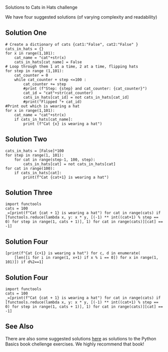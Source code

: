 Solutions to Cats in Hats challenge

We have four suggested solutions (of varying complexity and readability)

## Solution One

    # Create a dictionary of cats {cat1:"False", cat2:"False" }  
    cats_in_hats = {}
    for x in range(1,101):
        cat_name = "cat"+str(x)
        cats_in_hats[cat_name] = False
    # Loop through them 1 at a time, 2 at a time, flipping hats
    for step in range (1,101):
        cat_counter = 0
        while cat_counter + step <=100 :
            cat_counter += step
            #print (f"Step: {step} and cat_counter: {cat_counter}")
            cat_id = "cat"+str(cat_counter)
            cats_in_hats[cat_id] = not cats_in_hats[cat_id]
            #print("Flipped "+ cat_id)
    #Print out which is wearing a hat        
    for x in range(1,101):
        cat_name = "cat"+str(x)
        if cats_in_hats[cat_name]:
            print (f"Cat {x} is wearing a hat")

## Solution Two

    cats_in_hats = [False]*100
    for step in range(1, 101):
        for cat in range(step-1, 100, step):
            cats_in_hats[cat] = not cats_in_hats[cat]
    for cat in range(100):
        if cats_in_hats[cat]:
            print(f"Cat {cat+1} is wearing a hat")

## Solution Three

    import functools
    cats = 100
    _=[print(f"Cat {cat + 1} is wearing a hat") for cat in range(cats) if [functools.reduce(lambda x, y: x * y, [(-1) ** int((cat+1) % step == 0) for step in range(1, cats + 1)], 1) for cat in range(cats)][cat] == -1]

## Solution Four
    [print(f"Cat {c+1} is wearing a hat") for c, d in enumerate(
        [len([i for i in range(1, x+1) if x % i == 0]) for x in range(1, 101)]) if d%2==1]

## Solution Four

    import functools
    cats = 100
    _=[print(f"Cat {cat + 1} is wearing a hat") for cat in range(cats) if [functools.reduce(lambda x, y: x * y, [(-1) ** int((cat+1) % step == 0) for step in range(1, cats + 1)], 1) for cat in range(cats)][cat] == -1]

## See Also

There are also some suggested solutions [here](https://github.com/realpython/python-basics-exercises/tree/master/ch09-lists-tuples-and-dictionaries) as solutions to the Python Basics book chellenge exercises. We highly recommend that book! 
